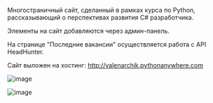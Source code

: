 Многостраничный сайт, сделанный в рамках курса по Python, рассказывающий о перспективах развития C# разработчика.

Элементы на сайт добавляются через админ-панель.

На странице "Последние вакансии" осуществляется работа с API HeadHunter.

Сайт выложен на хостинг: http://valenarchik.pythonanywhere.com

![image](https://user-images.githubusercontent.com/101575777/232448943-34cf062e-d932-4323-8cc4-de669468abda.png)

![image](https://user-images.githubusercontent.com/101575777/232449151-4addb653-399a-4777-ac03-6540d6018d0b.png)

